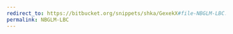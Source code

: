 ```yaml
---
redirect_to: https://bitbucket.org/snippets/shka/GexekX#file-NBGLM-LBC.org
permalink: NBGLM-LBC
---
```

